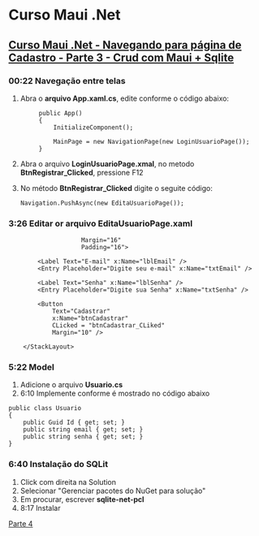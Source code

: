 # Curso Maui .Net

## [Curso Maui .Net - Navegando para página de Cadastro - Parte 3 - Crud com Maui + Sqlite](https://youtu.be/ncIcqT2yre4?si=EmyhXFD_iq_jn0s0)

### 00:22 Navegação entre telas

1. Abra o **arquivo App.xaml.cs**, edite conforme o código abaixo:
   
   ```
        public App()
        {
            InitializeComponent();

            MainPage = new NavigationPage(new LoginUsuarioPage());
        }

   ```

2. Abra o arquivo **LoginUsuarioPage.xmal**, no metodo **BtnRegistrar_Clicked**, pressione F12
3. No método **BtnRegistrar_Clicked** digite o seguite código:
   
   ```
   Navigation.PushAsync(new EditaUsuarioPage());
   ```

### 3:26 Editar or arquivo EditaUsuarioPage.xaml

```    <StackLayout    VerticalOptions="CenterAndExpand"
                    Margin="16"
                    Padding="16">

        <Label Text="E-mail" x:Name="lblEmail" />
        <Entry Placeholder="Digite seu e-mail" x:Name="txtEmail" />

        <Label Text="Senha" x:Name="lblSenha" />
        <Entry Placeholder="Digite sua Senha" x:Name="txtSenha" />

        <Button 
            Text="Cadastrar"
            x:Name="btnCadastrar"
            CLicked = "btnCadastrar_CLiked"
            Margin="10" />

    </StackLayout>
```

### 5:22 Model

1. Adicione o arquivo **Usuario.cs**
2. 6:10 Implemente conforme é mostrado no código abaixo

```
public class Usuario
{
    public Guid Id { get; set; }
    public string email { get; set; }
    public string senha { get; set; }
}
```

### 6:40 Instalação do SQLit

1. Click com direita na Solution
2. Selecionar "Gerenciar pacotes do NuGet para solução"
3. Em procurar, escrever **sqlite-net-pcl**
4. 8:17 Instalar
      
[Parte 4](curso-maui-net-p3.md)

<!--
# Curso Maui .Net
## Curso Maui .Net - Navegando para página de Cadastro - Parte 3 - Crud com Maui + Sqlite
### 6:40 Instalação do SQLit
#### 8:17 Instalar
-->